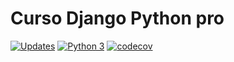 # Curso Django Python pro
[![Updates](https://pyup.io/repos/github/Charles-Silva-07/curso_django/shield.svg)](https://pyup.io/repos/github/Charles-Silva-07/curso_django/)
[![Python 3](https://pyup.io/repos/github/Charles-Silva-07/curso_django/python-3-shield.svg)](https://pyup.io/repos/github/Charles-Silva-07/curso_django/)
[![codecov](https://codecov.io/gh/Charles-Silva-07/curso_django/branch/main/graph/badge.svg?token=D4FJQBJC7W)](https://codecov.io/gh/Charles-Silva-07/curso_django)